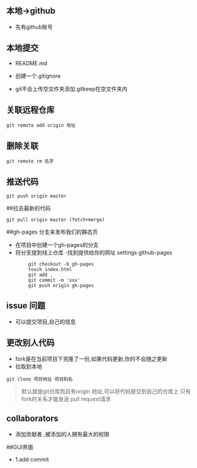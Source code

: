 ## 本地->github
- 先有github账号
## 本地提交
- README.md

- 创建一个.gitignore
- git不会上传空文件夹添加.gitkeep在空文件夹内

## 关联远程仓库
```
git remote add origin 地址
```

## 删除关联
```
git remote rm 名字
```

## 推送代码
```
git push origin master
```
##拉去最新的代码
```
git pull origin master (fetch+merge)
```

##gh-pages 分支来发布我们的静态页
- 在项目中创建一个gh-pages的分支
- 将分支提到线上仓库
-找到提供给你的网址 settings github-pages
```
        git checkout -b gh-pages
        touch index.html
        git add .
        git commit -m 'xxx'
        git push origin gh-pages

```
## issue 问题
- 可以提交项目,自己的信息

## 更改别人代码
- fork是在当前项目下克隆了一份,如果代码更新,你的不会随之更新
- 拉取到本地
```
git clone 项目地址 项目别名

```
>默认就是git仓库而且有origin 地址,可以将代码提交到自己的仓库上
>只有fork的关系才能发送 pull request请求

## collaborators
- 添加贡献者 ,被添加的人拥有最大的权限

##GUI界面
- 1.add commit

